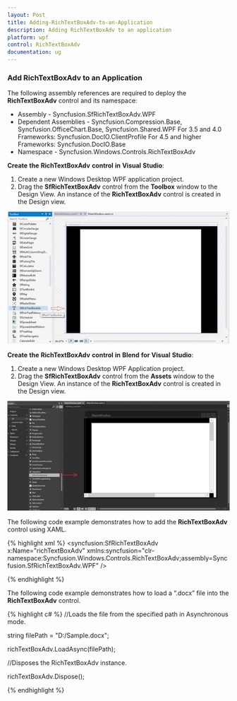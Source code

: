 ```yaml
---
layout: Post
title: Adding-RichTextBoxAdv-to-an-Application
description: Adding RichTextBoxAdv to an application
platform: wpf
control: RichTextBoxAdv
documentation: ug
---
```

### Add RichTextBoxAdv to an Application 

The following assembly references are required to deploy the **RichTextBoxAdv** control and its namespace:

* Assembly - Syncfusion.SfRichTextBoxAdv.WPF
* Dependent Assemblies - Syncfusion.Compression.Base, Syncfusion.OfficeChart.Base, Syncfusion.Shared.WPF
For 3.5 and 4.0 Frameworks: Syncfusion.DocIO.ClientProfile
For 4.5 and higher Frameworks: Syncfusion.DocIO.Base
* Namespace - Syncfusion.Windows.Controls.RichTextBoxAdv

**Create** **the** **RichTextBoxAdv** **control** **in** **Visual** **Studio**:

1. Create a new Windows Desktop WPF application project.
2. Drag the **SfRichTextBoxAdv** control from the **Toolbox** window to the Design View. An instance of the **RichTextBoxAdv** control is created in the Design view.

![](Adding-RichTextBoxAdv-to-an-Application_images/Adding-RichTextBoxAdv-to-an-Application_img1.jpeg)


**Create** **the** **RichTextBoxAdv** **control** **in** **Blend** **for** **Visual** **Studio**:

1. Create a new Windows Desktop WPF Application project.
2. Drag the **SfRichTextBoxAdv** control from the **Assets** window to the Design View. An instance of the **RichTextBoxAdv** control is created in the Design view.

![](Adding-RichTextBoxAdv-to-an-Application_images/Adding-RichTextBoxAdv-to-an-Application_img2.jpeg)


The following code example demonstrates how to add the **RichTextBoxAdv** control using XAML.

{% highlight xml %}
<syncfusion:SfRichTextBoxAdv x:Name="richTextBoxAdv" xmlns:syncfusion="clr-namespace:Syncfusion.Windows.Controls.RichTextBoxAdv;assembly=Syncfusion.SfRichTextBoxAdv.WPF" />



{% endhighlight %}

The following code example demonstrates how to load a “.docx” file into the **RichTextBoxAdv** control.

{% highlight c# %}
//Loads the file from the specified path in Asynchronous mode.

string filePath = "D:/Sample.docx";

richTextBoxAdv.LoadAsync(filePath);

//Disposes the RichTextBoxAdv instance.

richTextBoxAdv.Dispose();



{% endhighlight %}

## 

